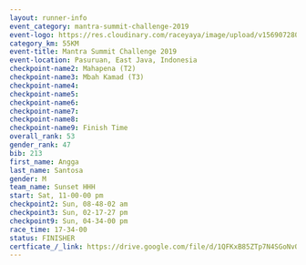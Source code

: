 ```yaml
---
layout: runner-info 
event_category: mantra-summit-challenge-2019 
event-logo: https://res.cloudinary.com/raceyaya/image/upload/v1569072809/logo/mantra-image_segrbx.jpg
category_km: 55KM 
event-title: Mantra Summit Challenge 2019 
event-location: Pasuruan, East Java, Indonesia 
checkpoint-name2: Mahapena (T2) 
checkpoint-name3: Mbah Kamad (T3) 
checkpoint-name4: 
checkpoint-name5: 
checkpoint-name6: 
checkpoint-name7: 
checkpoint-name8: 
checkpoint-name9: Finish Time
overall_rank: 53
gender_rank: 47
bib: 213
first_name: Angga
last_name: Santosa
gender: M
team_name: Sunset HHH
start: Sat, 11-00-00 pm
checkpoint2: Sun, 08-48-02 am
checkpoint3: Sun, 02-17-27 pm
checkpoint9: Sun, 04-34-00 pm
race_time: 17-34-00
status: FINISHER
certficate_/_link: https://drive.google.com/file/d/1QFKxB85ZTp7N4SGoNvOALzovlQ0kbkD2/view?usp=sharing
---
```

